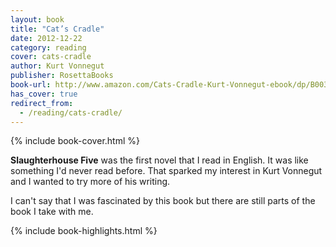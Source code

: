 ```yaml
---
layout: book
title: "Cat’s Cradle"
date: 2012-12-22
category: reading
cover: cats-cradle
author: Kurt Vonnegut
publisher: RosettaBooks
book-url: http://www.amazon.com/Cats-Cradle-Kurt-Vonnegut-ebook/dp/B003XRELGQ/
has_cover: true
redirect_from:
  - /reading/cats-cradle/
---
```

{% include book-cover.html %}

**Slaughterhouse Five** was the first novel that I read in English. It was like something I'd never read before. That sparked my interest in Kurt Vonnegut and I wanted to try more of his writing.

I can't say that I was fascinated by this book but there are still parts of the book I take with me.

{% include book-highlights.html %}
